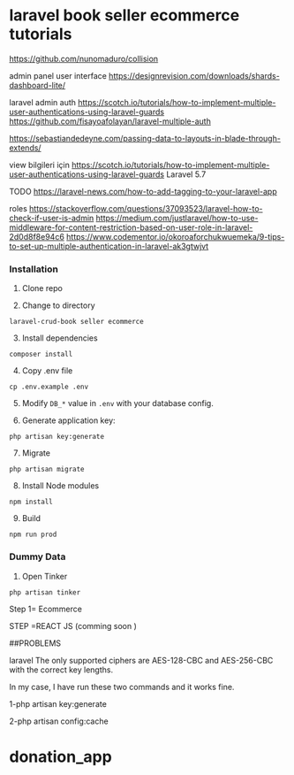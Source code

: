 # laravel book seller ecommerce tutorials


https://github.com/nunomaduro/collision

admin panel user interface
https://designrevision.com/downloads/shards-dashboard-lite/

laravel admin auth 
https://scotch.io/tutorials/how-to-implement-multiple-user-authentications-using-laravel-guards
https://github.com/fisayoafolayan/laravel-multiple-auth


https://sebastiandedeyne.com/passing-data-to-layouts-in-blade-through-extends/

view bilgileri için 
https://scotch.io/tutorials/how-to-implement-multiple-user-authentications-using-laravel-guards
Laravel 5.7 

TODO 
https://laravel-news.com/how-to-add-tagging-to-your-laravel-app

roles
https://stackoverflow.com/questions/37093523/laravel-how-to-check-if-user-is-admin
https://medium.com/justlaravel/how-to-use-middleware-for-content-restriction-based-on-user-role-in-laravel-2d0d8f8e94c6
https://www.codementor.io/okoroaforchukwuemeka/9-tips-to-set-up-multiple-authentication-in-laravel-ak3gtwjvt
### Installation

1. Clone repo

2. Change to directory

````
laravel-crud-book seller ecommerce 
````   

3. Install dependencies

````
composer install
````

4. Copy .env file

```
cp .env.example .env
```

5. Modify `DB_*` value in `.env` with your database config.

6. Generate application key:

````
php artisan key:generate
````

7. Migrate
````
php artisan migrate
````

8. Install Node modules
````
npm install
````

9. Build

````
npm run prod
````

### Dummy Data

1. Open Tinker

````
php artisan tinker
````


Step 1= Ecommerce 


STEP =REACT JS (comming soon )


##PROBLEMS 

laravel The only supported ciphers are AES-128-CBC and AES-256-CBC with the correct key lengths.

In my case, I have run these two commands and it works fine.

1-php artisan key:generate

2-php artisan config:cache

# donation_app
